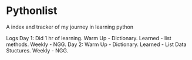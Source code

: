 # Pythonlist

A index and tracker of my journey in learning python

Logs
Day 1: Did 1 hr of learning. 
Warm Up - Dictionary. Learned - list methods. Weekly - NGG. 
Day 2: Warm Up - Dictionary. Learned - List Data Stuctures. Weekly - NGG.
